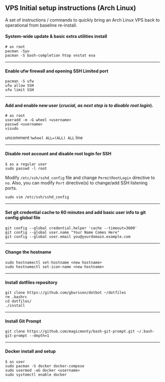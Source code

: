## VPS Initial setup instructions (Arch Linux)

A set of instructions / commands to quickly bring an Arch Linux VPS back to operational from baseline re-install.


#### System-wide update & basic extra utilities install
```
# as root
pacman -Syu
pacman -S bash-completion htop vnstat exa
```

---

#### Enable ufw firewall and opening SSH Limited port
```
pacman -S ufw
ufw allow SSH
ufw limit SSH
```

---

#### Add and enable new user (_crucial, as next step is to disable root login_).
```
# as root
useradd -m -G wheel <username>
passwd <username>
visudo
```
uncomment `%wheel ALL=(ALL) ALL` line

---

#### Disable root account and disable root login for SSH
```
$ as a regular user
sudo passwd -l root
```
Modify `/etc/ssh/sshd_config` file and change `PermitRootLogin` directive to `no`.
Also, you can modify `Port` directive(s) to change/add SSH listening ports.

```
sudo vim /etc/ssh/sshd_config
```

---

#### Set git credential cache to 60 minutes and add basic user info to git config global file
```
git config --global credential.helper 'cache --timeout=3600'
git config --global user.name "Your Name Comes Here"
git config --global user.email you@yourdomain.example.com
```

---

#### Change the hostname
```
sudo hostnamectl set-hostname <new hostname>
sudo hostnamectl set-icon-name <new hostname>
```

---

#### Install dotfiles repository
```
git clone https://github.com/gbursson/dotbot ~/dotfiles
rm .bashrc
cd dotfiles/
./install
```
---

#### Install Git Prompt
```
git clone https://github.com/magicmonty/bash-git-prompt.git ~/.bash-git-prompt --depth=1
```

---

#### Docker install and setup

```
$ as user
sudo pacman -S docker docker-compose
sudo usermod -aG docker <username>
sudo systemctl enable docker
```



